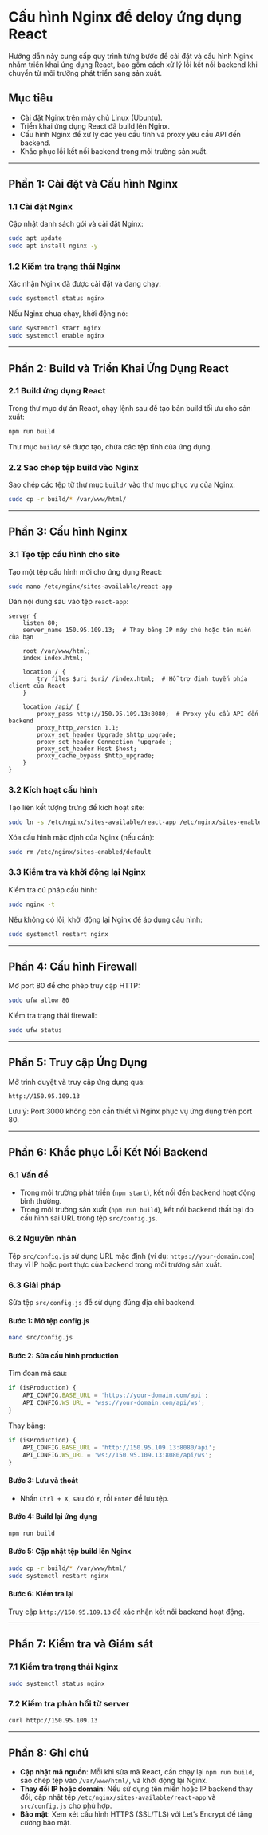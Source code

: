# Cấu hình Nginx để deloy ứng dụng React

Hướng dẫn này cung cấp quy trình từng bước để cài đặt và cấu hình Nginx nhằm triển khai ứng dụng React, bao gồm cách xử lý lỗi kết nối backend khi chuyển từ môi trường phát triển sang sản xuất.

## Mục tiêu
- Cài đặt Nginx trên máy chủ Linux (Ubuntu).
- Triển khai ứng dụng React đã build lên Nginx.
- Cấu hình Nginx để xử lý các yêu cầu tĩnh và proxy yêu cầu API đến backend.
- Khắc phục lỗi kết nối backend trong môi trường sản xuất.

---

## Phần 1: Cài đặt và Cấu hình Nginx

### 1.1 Cài đặt Nginx
Cập nhật danh sách gói và cài đặt Nginx:

```bash
sudo apt update
sudo apt install nginx -y
```

### 1.2 Kiểm tra trạng thái Nginx
Xác nhận Nginx đã được cài đặt và đang chạy:

```bash
sudo systemctl status nginx
```

Nếu Nginx chưa chạy, khởi động nó:

```bash
sudo systemctl start nginx
sudo systemctl enable nginx
```

---

## Phần 2: Build và Triển Khai Ứng Dụng React

### 2.1 Build ứng dụng React
Trong thư mục dự án React, chạy lệnh sau để tạo bản build tối ưu cho sản xuất:

```bash
npm run build
```

Thư mục `build/` sẽ được tạo, chứa các tệp tĩnh của ứng dụng.

### 2.2 Sao chép tệp build vào Nginx
Sao chép các tệp từ thư mục `build/` vào thư mục phục vụ của Nginx:

```bash
sudo cp -r build/* /var/www/html/
```

---

## Phần 3: Cấu hình Nginx

### 3.1 Tạo tệp cấu hình cho site
Tạo một tệp cấu hình mới cho ứng dụng React:

```bash
sudo nano /etc/nginx/sites-available/react-app
```

Dán nội dung sau vào tệp `react-app`:

```nginx
server {
    listen 80;
    server_name 150.95.109.13;  # Thay bằng IP máy chủ hoặc tên miền của bạn

    root /var/www/html;
    index index.html;

    location / {
        try_files $uri $uri/ /index.html;  # Hỗ trợ định tuyến phía client của React
    }

    location /api/ {
        proxy_pass http://150.95.109.13:8080;  # Proxy yêu cầu API đến backend
        proxy_http_version 1.1;
        proxy_set_header Upgrade $http_upgrade;
        proxy_set_header Connection 'upgrade';
        proxy_set_header Host $host;
        proxy_cache_bypass $http_upgrade;
    }
}
```

### 3.2 Kích hoạt cấu hình
Tạo liên kết tượng trưng để kích hoạt site:

```bash
sudo ln -s /etc/nginx/sites-available/react-app /etc/nginx/sites-enabled/
```

Xóa cấu hình mặc định của Nginx (nếu cần):

```bash
sudo rm /etc/nginx/sites-enabled/default
```

### 3.3 Kiểm tra và khởi động lại Nginx
Kiểm tra cú pháp cấu hình:

```bash
sudo nginx -t
```

Nếu không có lỗi, khởi động lại Nginx để áp dụng cấu hình:

```bash
sudo systemctl restart nginx
```

---

## Phần 4: Cấu hình Firewall

Mở port 80 để cho phép truy cập HTTP:

```bash
sudo ufw allow 80
```

Kiểm tra trạng thái firewall:

```bash
sudo ufw status
```

---

## Phần 5: Truy cập Ứng Dụng

Mở trình duyệt và truy cập ứng dụng qua:

```
http://150.95.109.13
```

Lưu ý: Port 3000 không còn cần thiết vì Nginx phục vụ ứng dụng trên port 80.

---

## Phần 6: Khắc phục Lỗi Kết Nối Backend

### 6.1 Vấn đề
- Trong môi trường phát triển (`npm start`), kết nối đến backend hoạt động bình thường.
- Trong môi trường sản xuất (`npm run build`), kết nối backend thất bại do cấu hình sai URL trong tệp `src/config.js`.

### 6.2 Nguyên nhân
Tệp `src/config.js` sử dụng URL mặc định (ví dụ: `https://your-domain.com`) thay vì IP hoặc port thực của backend trong môi trường sản xuất.

### 6.3 Giải pháp
Sửa tệp `src/config.js` để sử dụng đúng địa chỉ backend.

#### Bước 1: Mở tệp config.js
```bash
nano src/config.js
```

#### Bước 2: Sửa cấu hình production
Tìm đoạn mã sau:

```javascript
if (isProduction) {
    API_CONFIG.BASE_URL = 'https://your-domain.com/api';
    API_CONFIG.WS_URL = 'wss://your-domain.com/api/ws';
}
```

Thay bằng:

```javascript
if (isProduction) {
    API_CONFIG.BASE_URL = 'http://150.95.109.13:8080/api';
    API_CONFIG.WS_URL = 'ws://150.95.109.13:8080/api/ws';
}
```

#### Bước 3: Lưu và thoát
- Nhấn `Ctrl + X`, sau đó `Y`, rồi `Enter` để lưu tệp.

#### Bước 4: Build lại ứng dụng
```bash
npm run build
```

#### Bước 5: Cập nhật tệp build lên Nginx
```bash
sudo cp -r build/* /var/www/html/
sudo systemctl restart nginx
```

#### Bước 6: Kiểm tra lại
Truy cập `http://150.95.109.13` để xác nhận kết nối backend hoạt động.

---

## Phần 7: Kiểm tra và Giám sát

### 7.1 Kiểm tra trạng thái Nginx
```bash
sudo systemctl status nginx
```

### 7.2 Kiểm tra phản hồi từ server
```bash
curl http://150.95.109.13
```

---

## Phần 8: Ghi chú
- **Cập nhật mã nguồn**: Mỗi khi sửa mã React, cần chạy lại `npm run build`, sao chép tệp vào `/var/www/html/`, và khởi động lại Nginx.
- **Thay đổi IP hoặc domain**: Nếu sử dụng tên miền hoặc IP backend thay đổi, cập nhật tệp `/etc/nginx/sites-available/react-app` và `src/config.js` cho phù hợp.
- **Bảo mật**: Xem xét cấu hình HTTPS (SSL/TLS) với Let’s Encrypt để tăng cường bảo mật.